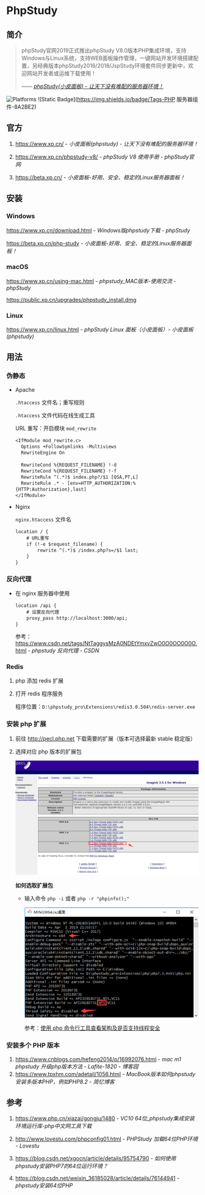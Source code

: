 # PhpStudy

## 简介

> phpStudy官网2019正式推出phpStudy V8.0版本PHP集成环境，支持Windows与Linux系统，支持WEB面板操作管理，一键网站开发环境搭建配置，另经典版本phpStudy2016/2018/JspStudy环境套件同步更新中，欢迎网站开发者或运维下载使用！
>
> <cite>—— [phpStudy(小皮面板) - 让天下没有难配的服务器环境！](https://m.xp.cn/)</cite>

![Platforms](https://img.shields.io/badge/platforms-Windows%2C%20macOS%20and%20Linux-blue)
![Static Badge](https://img.shields.io/badge/Tags-PHP 服务器组件-8A2BE2)

## 官方

1. https://www.xp.cn/ - *小皮面板(phpstudy) - 让天下没有难配的服务器环境！*

2. https://www.xp.cn/phpstudy-v8/ - *phpStudy V8 使用手册 - phpStudy官网*

3. https://beta.xp.cn/ - *小皮面板-好用、安全、稳定的Linux服务器面板！*

## 安装

### Windows

https://www.xp.cn/download.html - *Windows版phpstudy下载 - phpStudy*

https://beta.xp.cn/php-study - *小皮面板-好用、安全、稳定的Linux服务器面板！*

### macOS

https://www.xp.cn/using-mac.html - *phpstudy_MAC版本-使用交流 - phpStudy*

https://public.xp.cn/upgrades/phpstudy_install.dmg

### Linux

https://www.xp.cn/linux.html - *phpStudy Linux 面板（小皮面板）- 小皮面板(phpstudy)*

## 用法

### 伪静态

- Apache

  `.htaccess` 文件名；重写规则

  `.htaccess` 文件代码在线生成工具

  URL 重写：开启模块 `mod_rewrite`

  ```nginx
  <IfModule mod_rewrite.c>
    Options +FollowSymlinks -Multiviews
    RewriteEngine On
  
    RewriteCond %{REQUEST_FILENAME} !-d
    RewriteCond %{REQUEST_FILENAME} !-f
    RewriteRule ^(.*)$ index.php?/$1 [QSA,PT,L]
    RewriteRule .* - [env=HTTP_AUTHORIZATION:%{HTTP:Authorization},last]
  </IfModule>
  ```

- Nginx

  `nginx.htaccess` 文件名

  ```nginx
  location / {
      # URL重写
      if (!-e $request_filename) {
          rewrite ^(.*)$ /index.php?s=/$1 last;
      }
  }
  ```

### 反向代理

- 在 nginx 服务器中使用

  ```nginx
  location /api {
      # 设置反向代理
      proxy_pass http://localhost:3000/api;
  }
  ```

  参考：https://www.csdn.net/tags/NtTaggysMzA0NDEtYmxvZwO0O0OO0O0O.html - *phpstudy 反向代理 - CSDN*

### Redis

1. php 添加 redis 扩展

2. 打开 redis 程序服务

   程序位置：`D:\phpstudy_pro\Extensions\redis3.0.504\redis-server.exe`

### 安装 php 扩展

1. 前往 <http://pecl.php.net> 下载需要的扩展（版本可选择最新 stable 稳定版）

2. 选择对应 php 版本的扩展包

   ![phpstudy-图片1.png](../_images/phpstudy-图片1.png)

   **如何选取扩展包**

   - 输入命令 `php -i` 或者 `php -r "phpinfo();"`

     ![](../_images/phpstudy-图片2.png)

     参考：[使用 php 命令行工具查看架构及是否支持线程安全](https://blog.csdn.net/hfut_wowo/article/details/88169634)


### 安装多个 PHP 版本

1. https://www.cnblogs.com/hefeng2014/p/16992076.html - *mac m1 phpstudy 升级php版本方法 - Lafite-1820 - 博客园*
2. https://www.tpxhm.com/adetail/1056.html - *MacBook版本如何phpstudy安装多版本PHP，例如PHP8.2 - 简忆博客*

## 参考

1. https://www.php.cn/xiazai/gongju/1480 - *VC10 64位_phpstudy集成安装环境运行库-php中文网工具下载*

2. http://www.lovestu.com/phpconfig01.html - *PHPStudy 加载64位PHP环境 - Lovestu*

3. https://blog.csdn.net/xgocn/article/details/95754790 - *如何使用phpstudy安装PHP7的64位运行环境？*

4. https://blog.csdn.net/weixin_36185028/article/details/76144941 - *phpstudy安装64位PHP*
